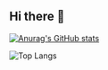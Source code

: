 ## Hi there 👋

[![Anurag's GitHub stats](https://github-readme-stats-jade-iota-70.vercel.app/api?username=IsaelColao&show_icons=true&theme=github_dark)](https://github.com/anuraghazra/github-readme-stats)  


![Top Langs](https://github-readme-stats-jade-iota-70.vercel.app/api/top-langs/?username=IsaelColao&layout=compact)

<!--
**IsaelColao/IsaelColao** is a ✨ _special_ ✨ repository because its `README.md` (this file) appears on your GitHub profile.

Here are some ideas to get you started:

- 🔭 I’m currently working on ...
- 🌱 I’m currently learning ...
- 👯 I’m looking to collaborate on ...
- 🤔 I’m looking for help with ...
- 💬 Ask me about ...
- 📫 How to reach me: ...
- 😄 Pronouns: ...
- ⚡ Fun fact: ...
-->
